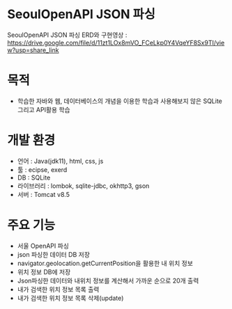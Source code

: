 # SeoulOpenAPI JSON 파싱
SeoulOpenAPI JSON 파싱
ERD와 구현영상 : https://drive.google.com/file/d/11zt1LOx8mVO_FCeLkp0Y4VqeYF8Sx9TI/view?usp=share_link
# 목적  
- 학습한 자바와 웹, 데이터베이스의 개념을 이용한 학습과 사용해보지 않은 SQLite 그리고 API활용 학습
 
# 개발 환경  
- 언어 : Java(jdk11), html, css, js
- 툴 : ecipse, exerd
- DB : SQLite
- 라이브러리 : lombok, sqlite-jdbc, okhttp3, gson
- 서버 : Tomcat v8.5
# 주요 기능 
 - 서울 OpenAPI 파싱 
 - json 파싱한 데이터 DB 저장
 - navigator.geolocation.getCurrentPosition을 활용한 내 위치 정보 
 - 위치 정보 DB에 저장
 - Json파싱한 데이터와 내위치 정보를 계산해서 가까운 순으로 20개 출력
 - 내가 검색한 위치 정보 목록 출력
 - 내가 검색한 위치 정보 목록 삭제(update)
